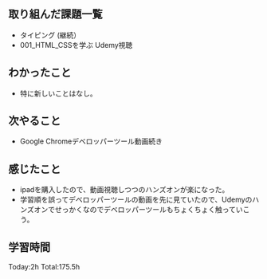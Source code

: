 ## 取り組んだ課題一覧
- タイピング (継続）
- 001_HTML_CSSを学ぶ Udemy視聴

## わかったこと
- 特に新しいことはなし。

## 次やること
- Google Chromeデベロッパーツール動画続き
  
## 感じたこと
- ipadを購入したので、動画視聴しつつのハンズオンが楽になった。
- 学習順を誤ってデベロッパーツールの動画を先に見ていたので、Udemyのハンズオンでせっかくなのでデベロッパーツールもちょくちょく触っていこう。

## 学習時間
Today:2h
Total:175.5h
